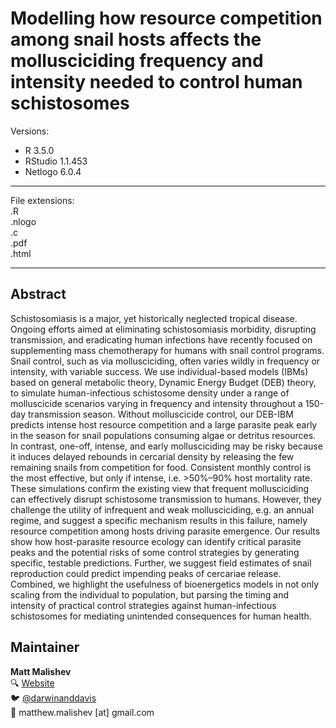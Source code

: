 <!-- image is screenshot of online article  -->
# Modelling how resource competition among snail hosts affects the mollusciciding frequency and intensity needed to control human schistosomes      

Versions:  
 - R 3.5.0  
 - RStudio 1.1.453  
 - Netlogo 6.0.4         

******

File extensions:   
.R  
.nlogo  
.c  
.pdf  
.html  

******  

## Abstract    

Schistosomiasis is a major, yet historically neglected tropical disease. Ongoing efforts aimed at eliminating schistosomiasis morbidity, disrupting transmission, and eradicating human infections have recently focused on supplementing mass chemotherapy for humans with snail control programs. Snail control, such as via mollusciciding, often varies wildly in frequency or intensity, with variable success. We use individual-based models (IBMs) based on general metabolic theory, Dynamic Energy Budget (DEB) theory, to simulate human-infectious schistosome density under a range of molluscicide scenarios varying in frequency and intensity throughout a 150-day transmission season. Without molluscicide control, our DEB-IBM predicts intense host resource competition and a large parasite peak early in the season for snail populations consuming algae or detritus resources. In contrast, one-off, intense, and early mollusciciding may be risky because it induces delayed rebounds in cercarial density by releasing the few remaining snails from competition for food. Consistent monthly control is the most effective, but only if intense, i.e. >50%–90% host mortality rate. These simulations confirm the existing view that frequent mollusciciding can effectively disrupt schistosome transmission to humans. However, they challenge the utility of infrequent and weak mollusciciding, e.g. an annual regime, and suggest a specific mechanism results in this failure, namely resource competition among hosts driving parasite emergence. Our results show how host-parasite resource ecology can identify critical parasite peaks and the potential risks of some control strategies by generating specific, testable predictions. Further, we suggest field estimates of snail reproduction could predict impending peaks of cercariae release. Combined, we highlight the usefulness of bioenergetics models in not only scaling from the individual to population, but parsing the timing and intensity of practical control strategies against human-infectious schistosomes for mediating unintended consequences for human health.    

## Maintainer    
**Matt Malishev**     
:mag: [Website](https://www.researchgate.net/profile/Matt_Malishev)      
:bird: [@darwinanddavis](https://twitter.com/darwinanddavis)    
:email: matthew.malishev [at] gmail.com      

